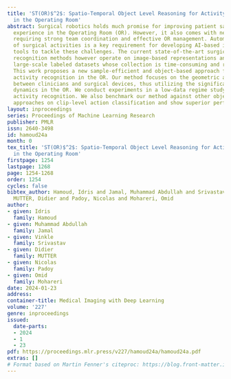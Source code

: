 ```yaml
---
title: 'ST(OR)$^2$: Spatio-Temporal Object Level Reasoning for Activity Recognition
  in the Operating Room'
abstract: Surgical robotics holds much promise for improving patient safety and clinician
  experience in the Operating Room (OR). However, it also comes with new challenges,
  requiring strong team coordination and effective OR management. Automatic detection
  of surgical activities is a key requirement for developing AI-based intelligent
  tools to tackle these challenges. The current state-of-the-art surgical activity
  recognition methods however operate on image-based representations and depend on
  large-scale labeled datasets whose collection is time-consuming and resource-expensive.
  This work proposes a new sample-efficient and object-based approach for surgical
  activity recognition in the OR. Our method focuses on the geometric arrangements
  between clinicians and surgical devices, thus utilizing the significant object interaction
  dynamics in the OR. We conduct experiments in a low-data regime study for long video
  activity recognition. We also benchmark our method against other object-centric
  approaches on clip-level action classification and show superior performance.
layout: inproceedings
series: Proceedings of Machine Learning Research
publisher: PMLR
issn: 2640-3498
id: hamoud24a
month: 0
tex_title: 'ST(OR)$^2$: Spatio-Temporal Object Level Reasoning for Activity Recognition
  in the Operating Room'
firstpage: 1254
lastpage: 1268
page: 1254-1268
order: 1254
cycles: false
bibtex_author: Hamoud, Idris and Jamal, Muhammad Abdullah and Srivastav, Vinkle and
  MUTTER, Didier and Padoy, Nicolas and Mohareri, Omid
author:
- given: Idris
  family: Hamoud
- given: Muhammad Abdullah
  family: Jamal
- given: Vinkle
  family: Srivastav
- given: Didier
  family: MUTTER
- given: Nicolas
  family: Padoy
- given: Omid
  family: Mohareri
date: 2024-01-23
address:
container-title: Medical Imaging with Deep Learning
volume: '227'
genre: inproceedings
issued:
  date-parts:
  - 2024
  - 1
  - 23
pdf: https://proceedings.mlr.press/v227/hamoud24a/hamoud24a.pdf
extras: []
# Format based on Martin Fenner's citeproc: https://blog.front-matter.io/posts/citeproc-yaml-for-bibliographies/
---
```

